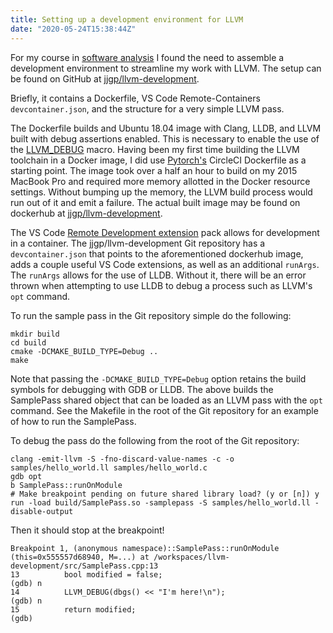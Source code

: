 ```yaml
---
title: Setting up a development environment for LLVM
date: "2020-05-24T15:38:44Z"
---
```


For my course in [software analysis](https://omscs.gatech.edu/cs-6340-software-analysis) I found the need to assemble a
development environment to streamline my work with LLVM. The setup can be found on GitHub at
[jjgp/llvm-development](https://github.com/jjgp/llvm-development).

Briefly, it contains a Dockerfile, VS Code Remote-Containers `devcontainer.json`, and the structure for a very simple 
LLVM pass.

The Dockerfile builds and Ubuntu 18.04 image with Clang, LLDB, and LLVM built with debug assertions enabled. This is
necessary to enable the use of the [LLVM_DEBUG](https://llvm.org/docs/ProgrammersManual.html#the-llvm-debug-macro-and-debug-option) macro. Having been my first time building the LLVM toolchain in a Docker
image, I did use [Pytorch's](https://github.com/pytorch/pytorch/blob/master/.circleci/docker/common/install_llvm.sh
) CircleCI Dockerfile as a starting point. The image took over a half an hour to build on my 2015 MacBook Pro and 
required more memory allotted in the Docker resource settings. Without bumping up the memory, the LLVM build process
would run out of it and emit a failure. The actual built image may be found on dockerhub at 
[jjgp/llvm-development](https://hub.docker.com/repository/docker/jjgp/llvm-development).

The VS Code [Remote Development extension](https://code.visualstudio.com/docs/remote/remote-overview) pack allows for
development in a container. The jjgp/llvm-development Git repository has a `devcontainer.json` that points to the
aforementioned dockerhub image, adds a couple useful VS Code extensions, as well as an additional `runArgs`. The
`runArgs` allows for the use of LLDB. Without it, there will be an error thrown when attempting to use LLDB to
debug a process such as LLVM's `opt` command.

To run the sample pass in the Git repository simple do the following:

```
mkdir build
cd build
cmake -DCMAKE_BUILD_TYPE=Debug ..
make
```

Note that passing the `-DCMAKE_BUILD_TYPE=Debug` option retains the build symbols for debugging with GDB or LLDB.
The above builds the SamplePass shared object that can be loaded as an LLVM pass with the `opt` command. See the
Makefile in the root of the Git repository for an example of how to run the SamplePass.

To debug the pass do the following from the root of the Git repository:

```
clang -emit-llvm -S -fno-discard-value-names -c -o samples/hello_world.ll samples/hello_world.c
gdb opt
b SamplePass::runOnModule
# Make breakpoint pending on future shared library load? (y or [n]) y
run -load build/SamplePass.so -samplepass -S samples/hello_world.ll -disable-output
```

Then it should stop at the breakpoint!

```
Breakpoint 1, (anonymous namespace)::SamplePass::runOnModule (this=0x555557d68940, M=...) at /workspaces/llvm-development/src/SamplePass.cpp:13
13          bool modified = false;
(gdb) n
14          LLVM_DEBUG(dbgs() << "I'm here!\n");
(gdb) n
15          return modified;
(gdb)
```
